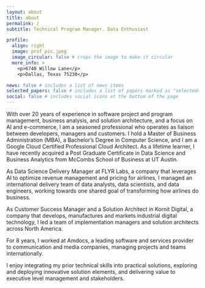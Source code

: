 ```yaml
---
layout: about
title: about
permalink: /
subtitle: Technical Program Manager. Data Enthusiast

profile:
  align: right
  image: prof_pic.jpeg
  image_circular: false # crops the image to make it circular
  more_info: >
    <p>6740 Willow Lane</p>
    <p>Dallas, Texas 75230</p>

news: false # includes a list of news items
selected_papers: false # includes a list of papers marked as "selected={true}"
social: false # includes social icons at the bottom of the page
---
```


With over 20 years of experience in software project and program management, business analysis, and solution architecture, and a focus on AI and e-commerce, I am a seasoned professional who operates as liaison between developers, managers and customers. I hold a Master of Business Administration (MBA), a Bachelor’s Degree in Computer Science, and I am a Google Cloud Certified Professional Cloud Architect. As a lifetime learner, I have recently acquired a Post Graduate Certificate in Data Science and Business Analytics from McCombs School of Business at UT Austin.

As Data Science Delivery Manager at FLYR Labs, a company that leverages AI to optimize revenue management and pricing for airlines, I managed an international delivery team of data analysts, data scientists, and data engineers, working towards one shared goal of transforming how airlines do business.
 
As Customer Success Manager and a Solution Architect in Kornit Digital, a company that develops, manufactures and markets industrial digital technology, I led a team of implementation managers and solution architects across North America.

For 8 years, I worked at Amdocs, a leading software and services provider to communication and media companies, managing projects and teams internationally. 

I enjoy integrating my prior technical skills into practical solutions, exploring and deploying innovative solution elements, and delivering value to executive level management and stakeholders.
